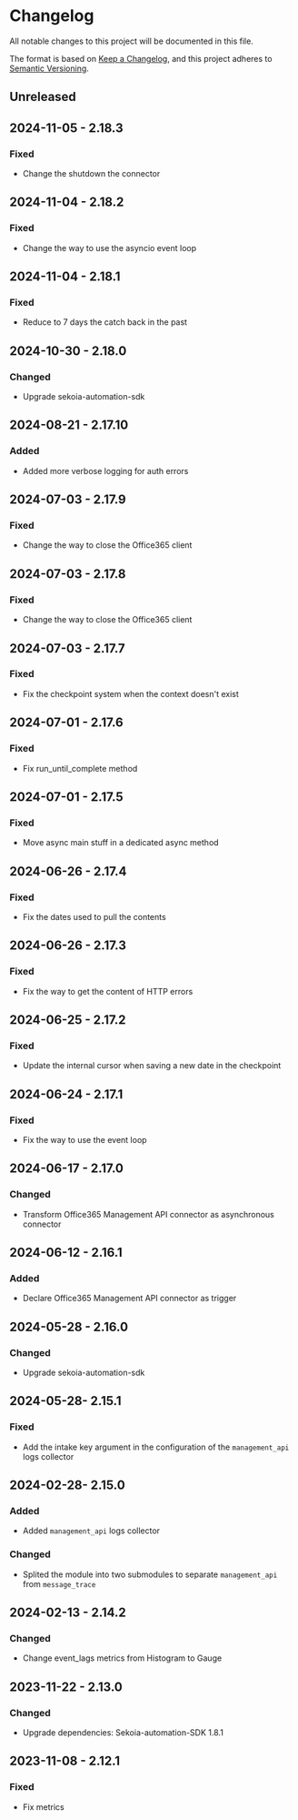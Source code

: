 # Changelog

All notable changes to this project will be documented in this file.

The format is based on [Keep a Changelog](https://keepachangelog.com/en/1.0.0/),
and this project adheres to [Semantic Versioning](https://semver.org/spec/v2.0.0.html).

## Unreleased

## 2024-11-05 - 2.18.3

### Fixed

- Change the shutdown the connector

## 2024-11-04 - 2.18.2

### Fixed

- Change the way to use the asyncio event loop

## 2024-11-04 - 2.18.1

### Fixed

- Reduce to 7 days the catch back in the past

## 2024-10-30 - 2.18.0

### Changed

- Upgrade sekoia-automation-sdk

## 2024-08-21 - 2.17.10

### Added

- Added more verbose logging for auth errors

## 2024-07-03 - 2.17.9

### Fixed

- Change the way to close the Office365 client

## 2024-07-03 - 2.17.8

### Fixed

- Change the way to close the Office365 client

## 2024-07-03 - 2.17.7

### Fixed

- Fix the checkpoint system when the context doesn't exist

## 2024-07-01 - 2.17.6

### Fixed

- Fix run_until_complete method

## 2024-07-01 - 2.17.5

### Fixed

- Move async main stuff in a dedicated async method

## 2024-06-26 - 2.17.4

### Fixed

- Fix the dates used to pull the contents

## 2024-06-26 - 2.17.3

### Fixed

- Fix the way to get the content of HTTP errors

## 2024-06-25 - 2.17.2

### Fixed

- Update the internal cursor when saving a new date in the checkpoint

## 2024-06-24 - 2.17.1

### Fixed

- Fix the way to use the event loop

## 2024-06-17 - 2.17.0

### Changed

- Transform Office365 Management API connector as asynchronous connector

## 2024-06-12 - 2.16.1

### Added

- Declare Office365 Management API connector as trigger

## 2024-05-28 - 2.16.0

### Changed

- Upgrade sekoia-automation-sdk

## 2024-05-28- 2.15.1

### Fixed

- Add the intake key argument in the configuration of the `management_api` logs collector

## 2024-02-28- 2.15.0

### Added

- Added `management_api` logs collector

### Changed

- Splited the module into two submodules to separate `management_api` from `message_trace`

## 2024-02-13 - 2.14.2

### Changed

- Change event_lags metrics from Histogram to Gauge

## 2023-11-22 - 2.13.0

### Changed

- Upgrade dependencies: Sekoia-automation-SDK 1.8.1

## 2023-11-08 - 2.12.1

### Fixed

- Fix metrics
